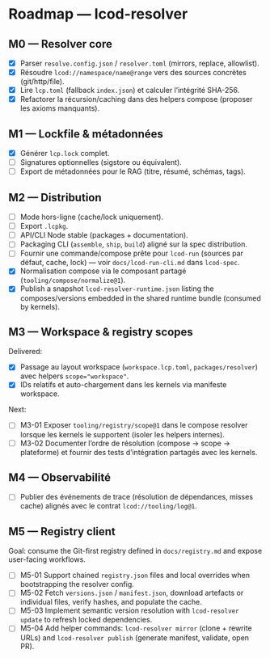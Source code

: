 # Roadmap — lcod-resolver

## M0 — Resolver core
- [x] Parser `resolve.config.json` / `resolver.toml` (mirrors, replace, allowlist).
- [x] Résoudre `lcod://namespace/name@range` vers des sources concrètes (git/http/file).
- [x] Lire `lcp.toml` (fallback `index.json`) et calculer l’intégrité SHA-256.
- [x] Refactorer la récursion/caching dans des helpers compose (proposer les axioms manquants).

## M1 — Lockfile & métadonnées
- [x] Générer `lcp.lock` complet.
- [ ] Signatures optionnelles (sigstore ou équivalent).
- [ ] Export de métadonnées pour le RAG (titre, résumé, schémas, tags).

## M2 — Distribution
- [ ] Mode hors-ligne (cache/lock uniquement).
- [ ] Export `.lcpkg`.
- [ ] API/CLI Node stable (packages + documentation).
- [ ] Packaging CLI (`assemble`, `ship`, `build`) aligné sur la spec distribution.
- [ ] Fournir une commande/compose prête pour `lcod-run` (sources par défaut, cache, lock) — voir `docs/lcod-run-cli.md` dans `lcod-spec`.
- [x] Normalisation compose via le composant partagé (`tooling/compose/normalize@1`).
- [x] Publish a snapshot `lcod-resolver-runtime.json` listing the composes/versions embedded in the shared runtime bundle (consumed by kernels).

## M3 — Workspace & registry scopes

Delivered:
- [x] Passage au layout workspace (`workspace.lcp.toml`, `packages/resolver`) avec helpers `scope="workspace"`.
- [x] IDs relatifs et auto-chargement dans les kernels via manifeste workspace.

Next:
- [ ] M3-01 Exposer `tooling/registry/scope@1` dans le compose resolver lorsque les kernels le supportent (isoler les helpers internes).
- [ ] M3-02 Documenter l’ordre de résolution (compose → scope → plateforme) et fournir des tests d’intégration partagés avec les kernels.

## M4 — Observabilité
- [ ] Publier des événements de trace (résolution de dépendances, misses cache) alignés avec le contrat `lcod://tooling/log@1`.

## M5 — Registry client

Goal: consume the Git-first registry defined in `docs/registry.md` and expose user-facing workflows.

- [ ] M5-01 Support chained `registry.json` files and local overrides when bootstrapping the resolver config.
- [ ] M5-02 Fetch `versions.json` / `manifest.json`, download artefacts or individual files, verify hashes, and populate the cache.
- [ ] M5-03 Implement semantic version resolution with `lcod-resolver update` to refresh locked dependencies.
- [ ] M5-04 Add helper commands: `lcod-resolver mirror` (clone + rewrite URLs) and `lcod-resolver publish` (generate manifest, validate, open PR).
